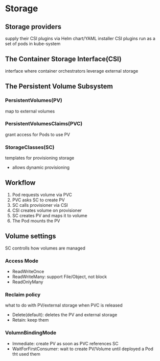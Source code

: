 # Storage

## Storage providers
supply their CSI plugins via Helm chart/YAML installer
CSI plugins run as a set of pods in kube-system

## The Container Storage Interface(CSI)
interface where container orchestrators leverage external storage

## The Persistent Volume Subsystem

### PersistentVolumes(PV)
map to external volumes

### PersistentVolumesClaims(PVC)
grant access for Pods to use PV

### StorageClasses(SC)
templates for provisioning storage
- allows dynamic provisioning

## Workflow
1. Pod requests volume via PVC
2. PVC asks SC to create PV
3. SC calls provisioner via CSI
4. CSI creates volume on provisioner
5. SC creates PV and maps it to volume
6. The Pod mounts the PV

## Volume settings
SC controlls how volumes are managed

### Access Mode
- ReadWriteOnce 
- ReadWriteMany: support File/Object, not block
- ReadOnlyMany

### Reclaim policy
what to do with PV/external storage when PVC is released

- Delete(default): deletes the PV and external storage 
- Retain: keep them

### VolumnBindingMode 
- Immediate: create PV as soon as PVC references SC
- WaitForFirstConsumer: wait to create PV/Volume until deployed a Pod tht used them

